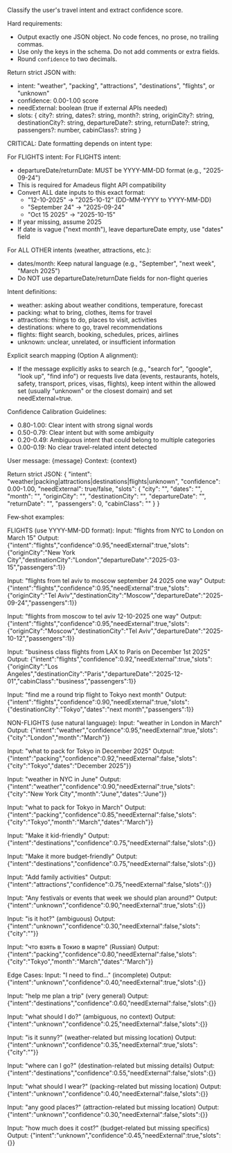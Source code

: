 Classify the user's travel intent and extract confidence score.

Hard requirements:
- Output exactly one JSON object. No code fences, no prose, no trailing commas.
- Use only the keys in the schema. Do not add comments or extra fields.
- Round `confidence` to two decimals.

Return strict JSON with:
- intent: "weather", "packing", "attractions", "destinations", "flights", or "unknown"
- confidence: 0.00-1.00 score
- needExternal: boolean (true if external APIs needed)
- slots: { city?: string, dates?: string, month?: string, originCity?: string, destinationCity?: string, departureDate?: string, returnDate?: string, passengers?: number, cabinClass?: string }

CRITICAL: Date formatting depends on intent type:

For FLIGHTS intent:
For FLIGHTS intent:
- departureDate/returnDate: MUST be YYYY-MM-DD format (e.g., "2025-09-24")
- This is required for Amadeus flight API compatibility
- Convert ALL date inputs to this exact format:
  * "12-10-2025" → "2025-10-12" (DD-MM-YYYY to YYYY-MM-DD)
  * "September 24" → "2025-09-24"
  * "Oct 15 2025" → "2025-10-15"
- If year missing, assume 2025
- If date is vague ("next month"), leave departureDate empty, use "dates" field

For ALL OTHER intents (weather, attractions, etc.):
- dates/month: Keep natural language (e.g., "September", "next week", "March 2025")
- Do NOT use departureDate/returnDate fields for non-flight queries

Intent definitions:
- weather: asking about weather conditions, temperature, forecast
- packing: what to bring, clothes, items for travel
- attractions: things to do, places to visit, activities
- destinations: where to go, travel recommendations
- flights: flight search, booking, schedules, prices, airlines
- unknown: unclear, unrelated, or insufficient information

Explicit search mapping (Option A alignment):
- If the message explicitly asks to search (e.g., "search for", "google", "look up", "find info") or requests live data (events, restaurants, hotels, safety, transport, prices, visas, flights), keep intent within the allowed set (usually "unknown" or the closest domain) and set needExternal=true.

Confidence Calibration Guidelines:
- 0.80-1.00: Clear intent with strong signal words
- 0.50-0.79: Clear intent but with some ambiguity
- 0.20-0.49: Ambiguous intent that could belong to multiple categories
- 0.00-0.19: No clear travel-related intent detected

User message: {message}
Context: {context}

Return strict JSON:
{
  "intent": "weather|packing|attractions|destinations|flights|unknown",
  "confidence": 0.00-1.00,
  "needExternal": true/false,
  "slots": { "city": "", "dates": "", "month": "", "originCity": "", "destinationCity": "", "departureDate": "", "returnDate": "", "passengers": 0, "cabinClass": "" }
}

Few‑shot examples:

FLIGHTS (use YYYY-MM-DD format):
Input: "flights from NYC to London on March 15"
Output: {"intent":"flights","confidence":0.95,"needExternal":true,"slots":{"originCity":"New York City","destinationCity":"London","departureDate":"2025-03-15","passengers":1}}

Input: "flights from tel aviv to moscow september 24 2025 one way"
Output: {"intent":"flights","confidence":0.95,"needExternal":true,"slots":{"originCity":"Tel Aviv","destinationCity":"Moscow","departureDate":"2025-09-24","passengers":1}}

Input: "flights from moscow to tel aviv 12-10-2025 one way"
Output: {"intent":"flights","confidence":0.95,"needExternal":true,"slots":{"originCity":"Moscow","destinationCity":"Tel Aviv","departureDate":"2025-10-12","passengers":1}}

Input: "business class flights from LAX to Paris on December 1st 2025"
Output: {"intent":"flights","confidence":0.92,"needExternal":true,"slots":{"originCity":"Los Angeles","destinationCity":"Paris","departureDate":"2025-12-01","cabinClass":"business","passengers":1}}

Input: "find me a round trip flight to Tokyo next month"
Output: {"intent":"flights","confidence":0.90,"needExternal":true,"slots":{"destinationCity":"Tokyo","dates":"next month","passengers":1}}

NON-FLIGHTS (use natural language):
Input: "weather in London in March"
Output: {"intent":"weather","confidence":0.95,"needExternal":true,"slots":{"city":"London","month":"March"}}

Input: "what to pack for Tokyo in December 2025"
Output: {"intent":"packing","confidence":0.92,"needExternal":false,"slots":{"city":"Tokyo","dates":"December 2025"}}

Input: "weather in NYC in June"
Output: {"intent":"weather","confidence":0.90,"needExternal":true,"slots":{"city":"New York City","month":"June","dates":"June"}}

Input: "what to pack for Tokyo in March"
Output: {"intent":"packing","confidence":0.85,"needExternal":false,"slots":{"city":"Tokyo","month":"March","dates":"March"}}

Input: "Make it kid-friendly"
Output: {"intent":"destinations","confidence":0.75,"needExternal":false,"slots":{}}

Input: "Make it more budget-friendly"
Output: {"intent":"destinations","confidence":0.75,"needExternal":false,"slots":{}}

Input: "Add family activities"
Output: {"intent":"attractions","confidence":0.75,"needExternal":false,"slots":{}}

Input: "Any festivals or events that week we should plan around?"
Output: {"intent":"unknown","confidence":0.90,"needExternal":true,"slots":{}}

Input: "is it hot?" (ambiguous)
Output: {"intent":"unknown","confidence":0.30,"needExternal":false,"slots":{"city":""}}

Input: "что взять в Токио в марте" (Russian)
Output: {"intent":"packing","confidence":0.80,"needExternal":false,"slots":{"city":"Tokyo","month":"March","dates":"March"}}

Edge Cases:
Input: "I need to find..." (incomplete)
Output: {"intent":"unknown","confidence":0.40,"needExternal":true,"slots":{}}

Input: "help me plan a trip" (very general)
Output: {"intent":"destinations","confidence":0.60,"needExternal":false,"slots":{}}

Input: "what should I do?" (ambiguous, no context)
Output: {"intent":"unknown","confidence":0.25,"needExternal":false,"slots":{}}

Input: "is it sunny?" (weather-related but missing location)
Output: {"intent":"unknown","confidence":0.35,"needExternal":true,"slots":{"city":""}}

Input: "where can I go?" (destination-related but missing details)
Output: {"intent":"destinations","confidence":0.55,"needExternal":false,"slots":{}}

Input: "what should I wear?" (packing-related but missing location)
Output: {"intent":"unknown","confidence":0.40,"needExternal":false,"slots":{}}

Input: "any good places?" (attraction-related but missing location)
Output: {"intent":"unknown","confidence":0.30,"needExternal":false,"slots":{}}

Input: "how much does it cost?" (budget-related but missing specifics)
Output: {"intent":"unknown","confidence":0.45,"needExternal":true,"slots":{}}
